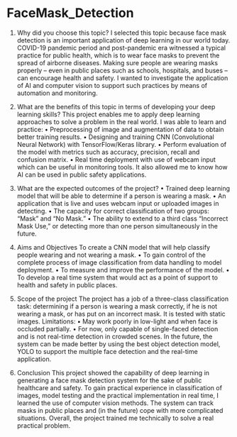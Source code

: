 # FaceMask_Detection
1. Why did you choose this topic?
I selected this topic because face mask detection is an important application of deep learning in our world today. COVID-19 pandemic period and post-pandemic era witnessed a typical practice for public health, which is to wear face masks to prevent the spread of airborne diseases. Making sure people are wearing masks properly – even in public places such as schools, hospitals, and buses – can encourage health and safety. I wanted to investigate the application of AI and computer vision to support such practices by means of automation and monitoring.

2. What are the benefits of this topic in terms of developing your deep learning skills?
This project enables me to apply deep learning approaches to solve a problem in the real world. I was able to learn and practice: 
•	Preprocessing of image and augmentation of data to obtain better training results. 
•	Designing and training CNN (Convolutional Neural Network) with TensorFlow/Keras library. 
•	Perform evaluation of the model with metrics such as accuracy, precision, recall and confusion matrix. 
•	Real time deployment with use of webcam input which can be useful in monitoring tools. It also allowed me to know how AI can be used in public safety applications.
3. What are the expected outcomes of the project?
•	Trained deep learning model that will be able to determine if a person is wearing a mask. 
•	An application that is live and uses webcam input or uploaded images in detecting. 
•	The capacity for correct classification of two groups: “Mask” and “No Mask.” 
•	The ability to extend to a third class “Incorrect Mask Use,” or detecting more than one person simultaneously in the future.
4. Aims and Objectives
To create a CNN model that will help classify people wearing and not wearing a mask. 
•	To gain control of the complete process of image classification from data handling to model deployment. 
•	To measure and improve the performance of the model.
•	To develop a real time system that would act as a point of support to health and safety in public places.


5. Scope of the project
The project has a job of a three-class classification task: determining if a person is wearing a mask correctly, if he is not wearing a mask, or has put on an incorrect mask. It is tested with static images.
Limitations: 
•	May work poorly in low-light and when face is occluded partially. 
•	For now, only capable of single-faced detection and is not real-time detection in crowded scenes.
In the future, the system can be made better by using the best object detection model, YOLO to support the multiple face detection and the real-time application.

6. Conclusion
This project showed the capability of deep learning in generating a face mask detection system for the sake of public healthcare and safety. To gain practical experience in classification of images, model testing and the practical implementation in real time, I learned the use of computer vision methods. The system can track masks in public places and (in the future) cope with more complicated situations. Overall, the project trained me technically to solve a real practical problem.
